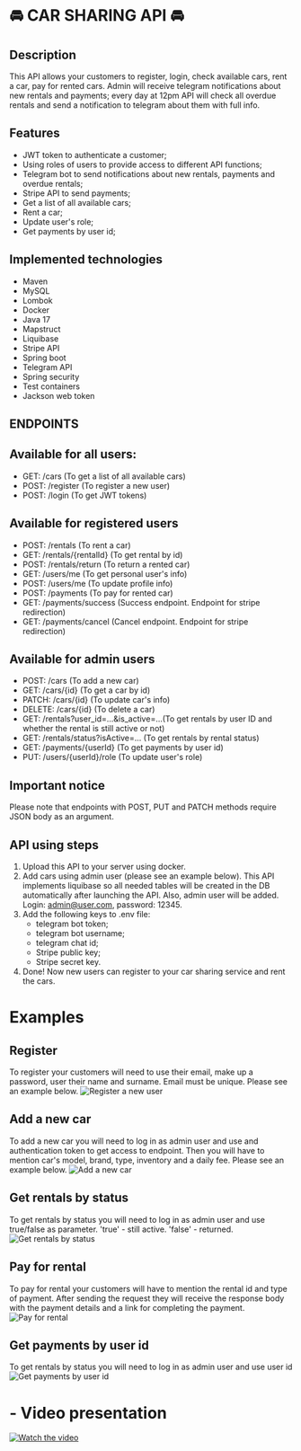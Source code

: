 # 🚘 CAR SHARING API 🚘
## Description
This API allows your customers to register, login, check available cars, rent a car, pay for rented cars. Admin will receive telegram notifications about new rentals and payments; every day at 12pm API will check all overdue rentals and send a notification to telegram about them with full info.

## Features
- JWT token to authenticate a customer;
- Using roles of users to provide access to different API functions;
- Telegram bot to send notifications about new rentals, payments and overdue rentals;
- Stripe API to send payments;
- Get a list of all available cars;
- Rent a car;
- Update user's role;
- Get payments by user id;

## Implemented technologies
- Maven
- MySQL
- Lombok
- Docker
- Java 17
- Mapstruct
- Liquibase
- Stripe API
- Spring boot
- Telegram API
- Spring security
- Test containers
- Jackson web token

## ENDPOINTS
## Available for all users:
- GET: /cars (To get a list of all available cars)
- POST: /register (To register a new user)
- POST: /login (To get JWT tokens)
## Available for registered users
- POST: /rentals (To rent a car)
- GET: /rentals/{rentalId} (To get rental by id)
- POST: /rentals/return (To return a rented car)
- GET: /users/me (To get personal user's info)
- POST: /users/me (To update profile info)
- POST: /payments (To pay for rented car)
- GET: /payments/success (Success endpoint. Endpoint for stripe redirection)
- GET: /payments/cancel (Cancel endpoint. Endpoint for stripe redirection)
## Available for admin users
- POST: /cars (To add a new car)
- GET: /cars/{id} (To get a car by id)
- PATCH: /cars/{id} (To update car's info)
- DELETE: /cars/{id} (To delete a car)
- GET: /rentals?user_id=...&is_active=...(To get rentals by user ID and whether the rental is still active or not)
- GET: /rentals/status?isActive=... (To get rentals by rental status)
- GET: /payments/{userId} (To get payments by user id)
- PUT: /users/{userId}/role (To update user's role)
## Important notice
Please note that endpoints with POST, PUT and PATCH methods require JSON body as an argument.
## API using steps
1. Upload this API to your server using docker.
2. Add cars using admin user (please see an example below). This API implements liquibase so all needed tables will be created in the DB automatically after launching the API. Also, admin user will be added. Login: admin@user.com, password: 12345.
3. Add the following keys to .env file:
   - telegram bot token;
   - telegram bot username;
   - telegram chat id;
   - Stripe public key;
   - Stripe secret key.
4. Done! Now new users can register to your car sharing service and rent the cars.
# Examples
## Register
To register your customers will need to use their email, make up a password, user their name and surname. Email must be unique. Please see an example below.
![Register a new user](https://drive.google.com/uc?export=view&id=1U0B--ENUpY2Ea9hzoNkYGK4OlhxXJw6x)
## Add a new car
To add a new car you will need to log in as admin user and use and authentication token to get access to endpoint. Then you will have to mention car's model, brand, type, inventory and a daily fee. Please see an example below.
![Add a new car](https://drive.google.com/uc?export=view&id=1r0YMFyovEkOdgWKv8E7_QBJBdzD-0VPW)
## Get rentals by status
To get rentals by status you will need to log in as admin user and use true/false as parameter. 'true' - still active. 'false' - returned.
![Get rentals by status](https://drive.google.com/uc?export=view&id=1EkWmPXaHrM16FoTfYRfn4iuu5rgD_cK5)
## Pay for rental
To pay for rental your customers will have to mention the rental id and type of payment. After sending the request they will receive the response body with the payment details and a link for completing the payment.
![Pay for rental](https://drive.google.com/uc?export=view&id=1RDCt3WkkvySSqDF-yIdSLZVQuVxhb0IP)
## Get payments by user id
To get rentals by status you will need to log in as admin user and use user id
![Get payments by user id](https://drive.google.com/uc?export=view&id=1uIa7dyWPm7r0mAbVg4FOKmmjbN6uSfbT)
# - Video presentation
[![Watch the video](https://img.youtube.com/vi/DVUqGmFQI7k/hqdefault.jpg)](https://www.youtube.com/watch?v=DVUqGmFQI7k)